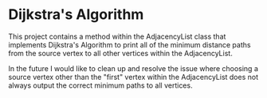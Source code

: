 # Dijkstra's Algorithm
This project contains a method within the AdjacencyList class that implements Dijkstra's Algorithm to print all of the minimum distance paths from the source vertex to all other vertices within the AdjacencyList.

In the future I would like to clean up and resolve the issue where choosing a source vertex other than the "first" vertex within the AdjacencyList does not always output the correct minimum paths to all vertices.
